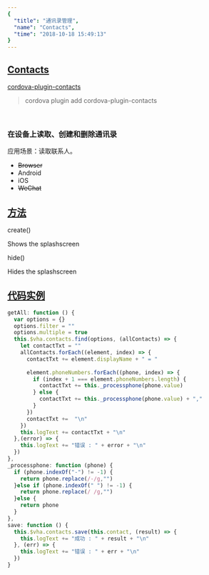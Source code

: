 ```yaml
---
{
  "title": "通讯录管理",
  "name": "Contacts",
  "time": "2018-10-18 15:49:13"
}
---
```

<!-- ------------------------------------------- -->
<section id="Contacts">

# **[Contacts](#Contacts)**

<p><a class="ui-r-npm" href="https://www.npmjs.com/package/cordova-plugin-contacts" target="_blank">cordova-plugin-contacts</a></p>

> cordova plugin add cordova-plugin-contacts

<br />

### 在设备上读取、创建和删除通讯录

<p class="_cl-aaaaaa">应用场景：读取联系人。</p>

+ ~~Browser~~
+ Android
+ iOS
+ ~~WeChat~~

</section>
<!-- ------------------------------------------- -->
<section id="Methods">

## **[方法](#Methods)**

<p class="ui-r-note _bdc-info">create()</p>

Shows the splashscreen

<p class="ui-r-note _bdc-info">hide()</p>

Hides the splashscreen

</section>
<!-- ------------------------------------------- -->
<section id="code">

## **[代码实例](#code)**

```javascript
getAll: function () {
  var options = {}
  options.filter = ""
  options.multiple = true
  this.$vha.contacts.find(options, (allContacts) => {
    let contactTxt = ""
    allContacts.forEach((element, index) => {
      contactTxt += element.displayName + " = "
      
      element.phoneNumbers.forEach((phone, index) => {
        if (index + 1 === element.phoneNumbers.length) {
          contactTxt += this._processphone(phone.value)
        } else {
          contactTxt += this._processphone(phone.value) + ","
        }
      })
      contactTxt +=  "\n"
    })
    this.logText += contactTxt + "\n"
  },(error) => {
    this.logText += "错误 : " + error + "\n"
  })
},
_processphone: function (phone) {
  if (phone.indexOf("-") != -1) {
    return phone.replace(/-/g,"")
  }else if (phone.indexOf(" ") != -1) {
    return phone.replace(/ /g,"")
  }else {
    return phone
  }
},
save: function () {
  this.$vha.contacts.save(this.contact, (result) => {
    this.logText += "成功 : " + result + "\n"
  }, (err) => {
    this.logText += "错误 : " + err + "\n"
  })
}
```

</section>
<!-- ------------------------------------------- -->